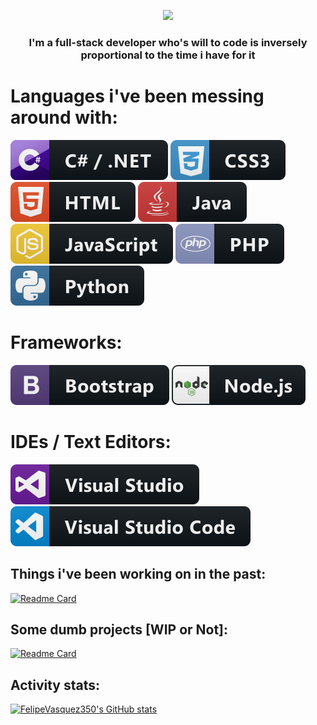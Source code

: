 <p align="center">
  <a href="https://github.com/DenverCoder1/readme-typing-svg"><img src="https://readme-typing-svg.herokuapp.com?color=%2336BCF7&width=430&lines=I+seriously+don't+know+what+to+put+here"></a>
  <h3  align="center">I'm a full-stack developer who's will to code is inversely proportional to the time i have for it</h3>
</p>

# Languages i've been messing around with:

<img src=https://github.com/MikeCodesDotNET/ColoredBadges/raw/master/svg/dev/languages/csharp_dotnet.svg>
<img src=https://github.com/MikeCodesDotNET/ColoredBadges/raw/master/svg/dev/languages/css3.svg>
<img src=https://github.com/MikeCodesDotNET/ColoredBadges/raw/master/svg/dev/languages/html.svg>
<img src=https://github.com/MikeCodesDotNET/ColoredBadges/raw/master/svg/dev/languages/java.svg>
<img src=https://github.com/MikeCodesDotNET/ColoredBadges/raw/master/svg/dev/languages/js.svg>
<img src=https://github.com/MikeCodesDotNET/ColoredBadges/raw/master/svg/dev/languages/php.svg>
<img src=https://github.com/MikeCodesDotNET/ColoredBadges/raw/master/svg/dev/languages/python.svg>


# Frameworks: 

<img src=https://github.com/MikeCodesDotNET/ColoredBadges/raw/master/svg/dev/frameworks/bootstrap.svg>
<img src=https://github.com/MikeCodesDotNET/ColoredBadges/raw/master/svg/dev/frameworks/nodejs.svg>


# IDEs / Text Editors:

<img src=https://github.com/MikeCodesDotNET/ColoredBadges/raw/master/svg/dev/tools/visualstudio.svg>
<img src=https://github.com/MikeCodesDotNET/ColoredBadges/raw/master/svg/dev/tools/visualstudio_code.svg>


## Things i've been working on in the past:

[![Readme Card](https://github-readme-stats.vercel.app/api/pin/?username=daim0&repo=CTPBot&theme=react&title_color=36BCF7&bg_color=2a2f38&hide_border=true&show_owner=true)](https://github.com/daim0/CTPBot)


## Some dumb projects [WIP or Not]:

[![Readme Card](https://github-readme-stats.vercel.app/api/pin/?username=FelipeVasquez350&repo=C.I.R.N.O&theme=react&title_color=36BCF7&bg_color=2a2f38&hide_border=true&show_owner=true)](https://github.com/FelipeVasquez350/C.I.R.N.O)

## Activity stats: 

[![FelipeVasquez350's GitHub stats](https://github-readme-stats.vercel.app/api?username=FelipeVasquez350&theme=react&title_color=36BCF7&bg_color=2a2f38&hide_border=true&count_private=true)](https://github.com/anuraghazra/github-readme-stats)
